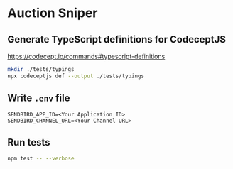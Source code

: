 # Auction Sniper

## Generate TypeScript definitions for CodeceptJS

<https://codecept.io/commands#typescript-definitions>

```bash
mkdir ./tests/typings
npx codeceptjs def --output ./tests/typings
```

## Write `.env` file

```properties
SENDBIRD_APP_ID=<Your Application ID>
SENDBIRD_CHANNEL_URL=<Your Channel URL>
```

## Run tests

```bash
npm test -- --verbose
```
